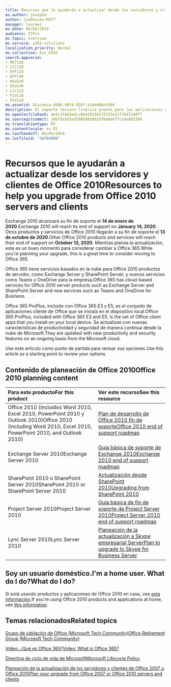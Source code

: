 ```yaml
---
title: Recursos que le ayudarán a actualizar desde los servidores y clientes de Office 2010
ms.author: josephd
author: JoeDavies-MSFT
manager: laurawi
ms.date: 06/03/2019
audience: ITPro
ms.topic: overview
ms.service: o365-solutions
localization_priority: Normal
ms.collection: Ent_O365
search.appverid:
- MET150
- LCC120
- OFF120
- OFF140
- WSU140
- OSU140
- LCC125
- PJU120
- PSV120
ms.assetid: b2acaeca-4986-40f4-92b7-a1bdd06e549d
description: El soporte técnico finaliza pronto para las aplicaciones cliente y servidores de Office 2010, y los contratos de soporte personalizados no están disponibles. Use este artículo para empezar a planear la actualización ahora.
ms.openlocfilehash: de5c3f8d3e8cc86a2b53d175725e21f764f20df7
ms.sourcegitcommit: 346fde563ad598598a9832f8a0a6f7cc0a802306
ms.translationtype: MT
ms.contentlocale: es-ES
ms.lasthandoff: 06/04/2019
ms.locfileid: "34704090"
---
```

# <a name="resources-to-help-you-upgrade-from-office-2010-servers-and-clients"></a><span data-ttu-id="f88e2-104">Recursos que le ayudarán a actualizar desde los servidores y clientes de Office 2010</span><span class="sxs-lookup"><span data-stu-id="f88e2-104">Resources to help you upgrade from Office 2010 servers and clients</span></span>

<span data-ttu-id="f88e2-105">Exchange 2010 alcanzará su fin de soporte el **14 de enero de 2020**.</span><span class="sxs-lookup"><span data-stu-id="f88e2-105">Exchange 2010 will reach its end of support on **January 14, 2020**.</span></span> <span data-ttu-id="f88e2-106">Otros productos y servicios de Office 2010 llegarán a su fin de soporte el **13 de octubre de 2020**.</span><span class="sxs-lookup"><span data-stu-id="f88e2-106">Other Office 2010 products and services will reach their end of support on **October 13, 2020**.</span></span> <span data-ttu-id="f88e2-107">Mientras planea la actualización, este es un buen momento para considerar cambiar a Office 365.</span><span class="sxs-lookup"><span data-stu-id="f88e2-107">While you're planning your upgrade, this is a great time to consider moving to Office 365.</span></span> 

<span data-ttu-id="f88e2-108">Office 365 tiene servicios basados en la nube para Office 2010 productos de servidor, como Exchange Server y SharePoint Server, y nuevos servicios como Teams y OneDrive para la empresa.</span><span class="sxs-lookup"><span data-stu-id="f88e2-108">Office 365 has cloud-based services for Office 2010 server products such as Exchange Server and SharePoint Server and new services such as Teams and OneDrive for Business.</span></span> 

<span data-ttu-id="f88e2-109">Office 365 ProPlus, incluido con Office 365 E3 y E5, es el conjunto de aplicaciones cliente de Office que se instala en el dispositivo local.</span><span class="sxs-lookup"><span data-stu-id="f88e2-109">Office 365 ProPlus, included with Office 365 E3 and E5, is the set of Office client apps that you install on your local device.</span></span> <span data-ttu-id="f88e2-110">Se actualizan con nuevas características de productividad y seguridad de manera continua desde la nube de Microsoft.</span><span class="sxs-lookup"><span data-stu-id="f88e2-110">They are updated with new productivity and security features on an ongoing basis from the Microsoft cloud.</span></span>

<span data-ttu-id="f88e2-111">Use este artículo como punto de partida para revisar sus opciones.</span><span class="sxs-lookup"><span data-stu-id="f88e2-111">Use this article as a starting point to review your options.</span></span>
      
## <a name="office-2010-planning-content"></a><span data-ttu-id="f88e2-112">Contenido de planeación de Office 2010</span><span class="sxs-lookup"><span data-stu-id="f88e2-112">Office 2010 planning content</span></span>
  
|<span data-ttu-id="f88e2-113">**Para este producto**</span><span class="sxs-lookup"><span data-stu-id="f88e2-113">**For this product**</span></span>|<span data-ttu-id="f88e2-114">**Ver este recurso**</span><span class="sxs-lookup"><span data-stu-id="f88e2-114">**See this resource**</span></span>|
|:-----|:-----|
|<span data-ttu-id="f88e2-115">Office 2010 (incluidos Word 2010, Excel 2010, PowerPoint 2010 y Outlook 2010)</span><span class="sxs-lookup"><span data-stu-id="f88e2-115">Office 2010 (including Word 2010, Excel 2010, PowerPoint 2010, and Outlook 2010)</span></span>  <br/> |[<span data-ttu-id="f88e2-116">Plan de desarrollo de Office 2010 fin de soporte</span><span class="sxs-lookup"><span data-stu-id="f88e2-116">Office 2010 end of support roadmap</span></span>](https://docs.microsoft.com/DeployOffice/office-2010-end-support-roadmap) <br/> |
|<span data-ttu-id="f88e2-117">Exchange Server 2010</span><span class="sxs-lookup"><span data-stu-id="f88e2-117">Exchange Server 2010</span></span>  <br/> |[<span data-ttu-id="f88e2-118">Guía básica de soporte de Exchange 2010</span><span class="sxs-lookup"><span data-stu-id="f88e2-118">Exchange 2010 end of support roadmap</span></span>](exchange-2010-end-of-support.md) <br/> |
|<span data-ttu-id="f88e2-119">SharePoint 2010 o SharePoint Server 2010</span><span class="sxs-lookup"><span data-stu-id="f88e2-119">SharePoint 2010 or SharePoint Server 2010</span></span>  <br/> |[<span data-ttu-id="f88e2-120">Actualización desde SharePoint 2010</span><span class="sxs-lookup"><span data-stu-id="f88e2-120">Upgrading from SharePoint 2010</span></span>](upgrade-from-sharepoint-2010.md) <br/> |
|<span data-ttu-id="f88e2-121">Project Server 2010</span><span class="sxs-lookup"><span data-stu-id="f88e2-121">Project Server 2010</span></span> <br/> | [<span data-ttu-id="f88e2-122">Guía básica de fin de soporte de Project Server 2010</span><span class="sxs-lookup"><span data-stu-id="f88e2-122">Project Server 2010 end of support roadmap</span></span>](project-server-2010-end-of-support.md) <br/> |
|<span data-ttu-id="f88e2-123">Lync Server 2010</span><span class="sxs-lookup"><span data-stu-id="f88e2-123">Lync Server 2010</span></span> <br/> | [<span data-ttu-id="f88e2-124">Planeación de la actualización a Skype empresarial Server</span><span class="sxs-lookup"><span data-stu-id="f88e2-124">Plan to upgrade to Skype for Business Server</span></span>](https://docs.microsoft.com/skypeforbusiness/plan-your-deployment/upgrade) <br/> |
    
## <a name="im-a-home-user-what-do-i-do"></a><span data-ttu-id="f88e2-125">Soy un usuario doméstico.</span><span class="sxs-lookup"><span data-stu-id="f88e2-125">I'm a home user.</span></span> <span data-ttu-id="f88e2-126">What do I do?</span><span class="sxs-lookup"><span data-stu-id="f88e2-126">What do I do?</span></span>

<span data-ttu-id="f88e2-127">Si está usando productos y aplicaciones de Office 2010 en casa, vea [esta información](plan-upgrade-previous-versions-office.md#im-a-home-user-what-do-i-do).</span><span class="sxs-lookup"><span data-stu-id="f88e2-127">If you're using Office 2010 products and applications at home, see [this information](plan-upgrade-previous-versions-office.md#im-a-home-user-what-do-i-do).</span></span>

## <a name="related-topics"></a><span data-ttu-id="f88e2-128">Temas relacionados</span><span class="sxs-lookup"><span data-stu-id="f88e2-128">Related topics</span></span>

[<span data-ttu-id="f88e2-129">Grupo de jubilación de Office (Microsoft Tech Community)</span><span class="sxs-lookup"><span data-stu-id="f88e2-129">Office Retirement Group (Microsoft Tech Community)</span></span>](https://go.microsoft.com/fwlink/?linkid=842065)
  
[<span data-ttu-id="f88e2-130">Vídeo: ¿Qué es Office 365?</span><span class="sxs-lookup"><span data-stu-id="f88e2-130">Video: What is Office 365?</span></span>](https://support.office.com/article/847caf12-2589-452c-8aca-1c009797678b.aspx)
  
[<span data-ttu-id="f88e2-131">Directiva de ciclo de vida de Microsoft</span><span class="sxs-lookup"><span data-stu-id="f88e2-131">Microsoft Lifecycle Policy</span></span>](https://go.microsoft.com/fwlink/?linkid=865200)

[<span data-ttu-id="f88e2-132">Planeación de la actualización de los servidores y clientes de Office 2007 u Office 2010</span><span class="sxs-lookup"><span data-stu-id="f88e2-132">Plan your upgrade from Office 2007 or Office 2010 servers and clients</span></span>](plan-upgrade-previous-versions-office.md)

